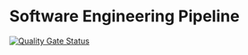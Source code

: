 # Software Engineering Pipeline

[![Quality Gate Status](https://sonarcloud.io/api/project_badges/measure?project=set09102-test-07102024_pipeline&metric=alert_status)](https://sonarcloud.io/summary/new_code?id=set09102-test-07102024_pipeline)
